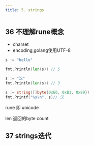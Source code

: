 ```yaml
---
title: 5. strings
---
```


## 36 不理解rune概念

- charset
- encoding,golang使用UTF-8

```go
s := "hello"

fmt.Println(len(s)) // 5

s := "汉" 
fmt.Println(len(s)) // 3

s := string([]byte{0xE6, 0xB1, 0x89}) 
fmt.Printf("%s\n", s)// 汉
```

rune 即 unicode

len 返回的byte count

## 37 strings迭代